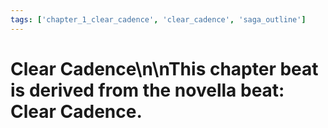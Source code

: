 ```yaml
---
tags: ['chapter_1_clear_cadence', 'clear_cadence', 'saga_outline']
---
```


# Clear Cadence\n\nThis chapter beat is derived from the novella beat: Clear Cadence.
